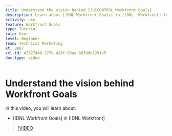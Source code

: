 ```yaml
---
title: Understand the vision behind [!UICONTROL Workfront Goals]
description: Learn about [!DNL Workfront Goals] in [!DNL  Workfront] from the Product team.
activity: use
feature: Workfront Goals
type: Tutorial
role: User
level: Beginner
team: Technical Marketing
kt: 8887
exl-id: 42327448-227b-428f-93aa-6039db1291e5
doc-type: video
---
```

# Understand the vision behind Workfront Goals

In this video, you will learn about:

* [!DNL Workfront Goals] in [!DNL  Workfront]

>[!VIDEO](https://video.tv.adobe.com/v/335181/?quality=12&learn=on)
